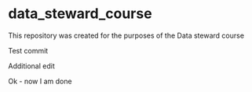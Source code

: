 # data_steward_course
This repository was created for the purposes of the Data steward course

Test commit

Additional edit

Ok - now I am done
